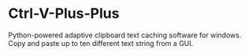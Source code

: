 # Ctrl-V-Plus-Plus
Python-powered adaptive clipboard text caching software for windows. Copy and paste up to ten different text string from a GUI.
